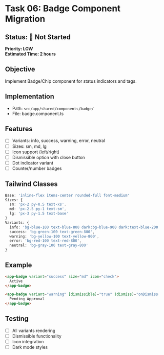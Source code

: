 # Task 06: Badge Component Migration

## Status: 🔴 Not Started
**Priority: LOW**  
**Estimated Time: 2 hours**

## Objective
Implement Badge/Chip component for status indicators and tags.

## Implementation
- Path: `src/app/shared/components/badge/`
- File: badge.component.ts

## Features
- [ ] Variants: info, success, warning, error, neutral
- [ ] Sizes: sm, md, lg
- [ ] Icon support (left/right)
- [ ] Dismissible option with close button
- [ ] Dot indicator variant
- [ ] Counter/number badges

## Tailwind Classes
```typescript
Base: 'inline-flex items-center rounded-full font-medium'
Sizes: {
  sm: 'px-2 py-0.5 text-xs',
  md: 'px-2.5 py-1 text-sm',
  lg: 'px-3 py-1.5 text-base'
}
Variants: {
  info: 'bg-blue-100 text-blue-800 dark:bg-blue-900 dark:text-blue-200',
  success: 'bg-green-100 text-green-800',
  warning: 'bg-yellow-100 text-yellow-800',
  error: 'bg-red-100 text-red-800',
  neutral: 'bg-gray-100 text-gray-800'
}
```

## Example
```html
<app-badge variant="success" size="md" icon="check">
  Active
</app-badge>

<app-badge variant="warning" [dismissible]="true" (dismiss)="onDismiss()">
  Pending Approval
</app-badge>
```

## Testing
- [ ] All variants rendering
- [ ] Dismissible functionality
- [ ] Icon integration
- [ ] Dark mode styles
